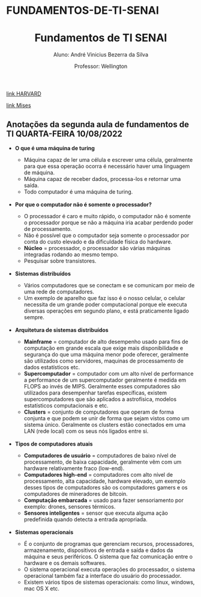 # FUNDAMENTOS-DE-TI-SENAI
<body>
<header>
<h1>Fundamentos de TI SENAI</h1>
<p>Aluno: André Vinicius Bezerra da Silva</p>
<p>Professor: Wellington</p>
</header>
   
   <p><a href="https://handbook.college.harvard.edu/files/collegehandbook/files/harvard_college_fields_of_concentration_22_-_23.pdf">link HARVARD</a></p>
    <p><a href="https://handbook.college.harvard.edu/files/collegehandbook/files/harvard_college_fields_of_concentration_22_-_23.pdf">link Mises</a></p>

<section class = "aula1">

<h2>Anotações da segunda aula de fundamentos de TI QUARTA-FEIRA 10/08/2022</h2>
<ul>
   <li><strong>O que é uma máquina de turing</strong></li>
   <ul>
       <li>Máquina capaz de ler uma célula e escrever uma célula, geralmente para que essa operação ocorra é necessário haver uma linguagem de máquina.</li>
       <li>Máquina capaz de receber dados, processa-los e retornar uma saída.</li>
       <li>Todo computador é uma máquina de turing.</li>
   </ul>
   
   <br>
   
   <li><strong>Por que o computador não é somente o processador?</strong></li>
   <ul>
      <li>O processador é caro e muito rápido, o computador não é somente o processador porque se não a máquina iria acabar perdendo poder de processamento.</li>
      <li>Não é possível que o computador seja somente o processador por conta do custo elevado e da dificuldade física do hardware.</li>
      <li><strong>Núcleo</strong> = processador, o processador são várias máquinas integradas rodando ao mesmo tempo.</li>
      <li>Pesquisar sobre transistores.</li>
   </ul>
   
   <br>
   
   <li><strong>Sistemas distribuídos</strong></li>
   <ul>
      <li>Vários computadores que se conectam e se comunicam por meio de uma rede de computadores.</li>
      <li>Um exemplo de aparelho que faz isso é o nosso celular, o celular necessita de um grande poder computacional porque ele executa diversas operações em segundo plano, e está praticamente ligado sempre.</li>
   </ul>
   
   <br>
   
   <li><strong>Arquitetura de sistemas distribuídos</strong></li>
   <ul>
      <li><strong>Mainframe</strong> = computador de alto desempenho usado para fins de computação em grande escala que exige mais disponibilidade e segurança do que uma máquina menor pode oferecer, geralmente são utilizados como servidores, maquinas de processamento de dados estatísticos etc.</li>
      <li><strong>Supercomputador</strong> = computador com um alto nível de performance a performance de um supercomputador geralmente é medida em FLOPS ao invés de MIPS. Geralmente esses computadores são utilizados para desempenhar tarefas específicas, existem supercomputadores que são aplicados a astrofísica, modelos estatísticos computacionais e etc.</li>
      <li><strong>Clusters</strong> = conjunto de computadores que operam de forma conjunta e que podem se unir de forma que sejam vistos como um sistema único. Geralmente os clusters estão conectados em uma LAN (rede local) com os seus nós ligados entre si.</li>
   </ul>
   
   <br>
   
   <li><strong>Tipos de computadores atuais</strong></li>
   <ul>
      <li><strong>Computadores de usuário</strong> = computadores de baixo nível de processamento, de baixa capacidade, geralmente vêm com um hardware relativamente fraco (low-end).</li>
      <li><strong>Computadores high-end</strong> = computadores com alto nível de processamento, alta capacidade, hardware elevado, um exemplo desses tipos de computadores são os computadores gamers e os computadores de mineradores de bitcoin.</li>
      <li><strong>Computação embarcada</strong> = usado para fazer sensoriamento por exemplo: drones, sensores térmicos.</li>
      <li><strong>Sensores inteligentes</strong> = sensor que executa alguma ação predefinida quando detecta a entrada apropriada.</li>
   </ul>
   
   <br>
   
   <li><strong>Sistemas operacionais</strong></li>
   <ul>
      <li> É o conjunto de programas que gerenciam recursos, processadores, armazenamento, dispositivos de entrada e saída e dados da máquina e seus periféricos. O sistema que faz comunicação entre o hardware e os demais softwares.</li>
      <li>O sistema operacional executa operações do processador, o sistema operacional também faz a interface do usuário do processador.</li>
      <li>Existem vários tipos de sistemas operacionais: como linux, windows, mac OS X etc.</li>
   </ul>
   
   
   
</ul>

</section class = "aula1">


</body>
